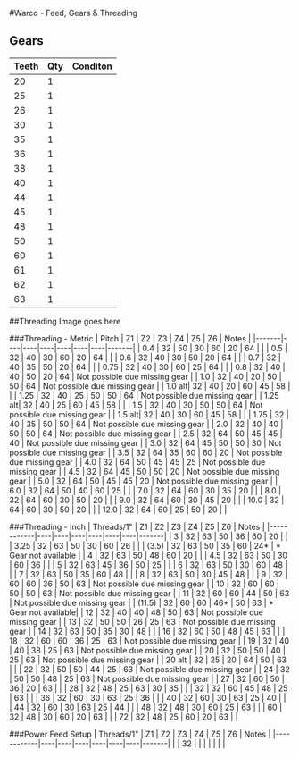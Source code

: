 #Warco - Feed, Gears & Threading

## Gears

| Teeth                              | Qty                | Conditon |
|------------------------------------|--------------------|----------|
| 20                                 | 1                  |          |
| 25                                 | 1                  |          |
| 26                                 | 1                  |          |
| 30                                 | 1                  |          |
| 35                                 | 1                  |          |
| 36                                 | 1                  |          |
| 38                                 | 1                  |          |
| 40                                 | 1                  |          |
| 44                                 | 1                  |          |
| 45                                 | 1                  |          |
| 48                                 | 1                  |          |
| 50                                 | 1                  |          |
| 60                                 | 1                  |          |
| 61                                 | 1                  |          |
| 62                                 | 1                  |          |
| 63                                 | 1                  |          |

##Threading
Image goes here

###Threading - Metric
| Pitch | Z1 | Z2 | Z3 | Z4 | Z5 | Z6 | Notes |
|-------|----|----|----|----|----|----|-------|
| 0.4   | 32 | 50 | 30 | 60 | 20 | 64 |       |
| 0.5   | 32 | 40 | 30 | 60 | 20 | 64 |       |
| 0.6   | 32 | 40 | 30 | 50 | 20 | 64 |       |
| 0.7   | 32 | 40 | 35 | 50 | 20 | 64 |       |
| 0.75  | 32 | 40 | 30 | 60 | 25 | 64 |       |
| 0.8   | 32 | 40 | 40 | 50 | 20 | 64 | Not possible due missing gear |
| 1.0   | 32 | 40 | 20 | 50 | 50 | 64 | Not possible due missing gear |
| 1.0 alt| 32 | 40 | 20 | 60 | 45 | 58 |      |
| 1.25  | 32 | 40 | 25 | 50 | 50 | 64 | Not possible due missing gear |
| 1.25 alt| 32 | 40 | 25 | 60 | 45 | 58 |      |
| 1.5   | 32 | 40 | 30 | 50 | 50 | 64 | Not possible due missing gear |
| 1.5 alt| 32 | 40 | 30 | 60 | 45 | 58 |      |
| 1.75  | 32 | 40 | 35 | 50 | 50 | 64 | Not possible due missing gear |
| 2.0   | 32 | 40 | 40 | 50 | 50 | 64 | Not possible due missing gear |
| 2.5   | 32 | 64 | 50 | 45 | 45 | 40 | Not possible due missing gear |
| 3.0   | 32 | 64 | 45 | 50 | 50 | 30 | Not possible due missing gear |
| 3.5   | 32 | 64 | 35 | 60 | 60 | 20 | Not possible due missing gear |
| 4.0   | 32 | 64 | 50 | 45 | 45 | 25 | Not possible due missing gear |
| 4.5   | 32 | 64 | 45 | 50 | 50 | 20 | Not possible due missing gear |
| 5.0   | 32 | 64 | 50 | 45 | 45 | 20 | Not possible due missing gear |
| 6.0   | 32 | 64 | 50 | 40 | 60 | 25 |       |
| 7.0   | 32 | 64 | 60 | 30 | 35 | 20 |       |
| 8.0   | 32 | 64 | 60 | 30 | 50 | 20 |       |
| 9.0   | 32 | 64 | 60 | 30 | 45 | 20 |       |
| 10.0  | 32 | 64 | 60 | 30 | 50 | 20 |       |
| 12.0  | 32 | 64 | 60 | 25 | 50 | 20 |       |

###Threading - Inch
| Threads/1" | Z1 | Z2 | Z3 | Z4 | Z5 | Z6 | Notes |
|------------|----|----|----|----|----|----|-------|
| 3          | 32 | 63 | 50 | 36 | 60 | 20 |       |
| 3.25       | 32 | 63 | 50 | 30 | 60 | 26 |       |
| (3.5)      | 32 | 63 | 50 | 35 | 60 | 24* | * Gear not available |
| 4          | 32 | 63 | 50 | 48 | 60 | 20 |       |
| 4.5        | 32 | 63 | 50 | 30 | 60 | 36 |       |
| 5          | 32 | 63 | 45 | 36 | 50 | 25 |       |
| 6          | 32 | 63 | 50 | 30 | 60 | 48 |       |
| 7          | 32 | 63 | 50 | 35 | 60 | 48 |       |
| 8          | 32 | 63 | 50 | 30 | 45 | 48 |       |
| 9          | 32 | 60 | 60 | 36 | 50 | 63 | Not possible due missing gear |
| 10         | 32 | 60 | 60 | 50 | 50 | 63 | Not possible due missing gear |
| 11         | 32 | 60 | 60 | 44 | 50 | 63 | Not possible due missing gear |
| (11.5)     | 32 | 60 | 60 | 46* | 50 | 63 | * Gear not available|
| 12         | 32 | 40 | 40 | 48 | 50 | 63 | Not possible due missing gear |
| 13         | 32 | 50 | 50 | 26 | 25 | 63 | Not possible due missing gear |
| 14         | 32 | 63 | 50 | 35 | 30 | 48 |       |
| 16         | 32 | 60 | 50 | 48 | 45 | 63 |       |
| 18         | 32 | 60 | 60 | 36 | 25 | 63 | Not possible due missing gear |
| 19         | 32 | 40 | 40 | 38 | 25 | 63 | Not possible due missing gear |
| 20         | 32 | 50 | 50 | 40 | 25 | 63 | Not possible due missing gear |
| 20 alt     | 32 | 25 | 20 | 64 | 50 | 63 |       |
| 22         | 32 | 50 | 50 | 44 | 25 | 63 | Not possible due missing gear |
| 24         | 32 | 50 | 50 | 48 | 25 | 63 | Not possible due missing gear |
| 27         | 32 | 60 | 50 | 36 | 20 | 63 |       |
| 28         | 32 | 48 | 25 | 63 | 30 | 35 |       |
| 32         | 32 | 60 | 45 | 48 | 25 | 63 |       |
| 36         | 32 | 60 | 30 | 63 | 25 | 36 |       |
| 40         | 32 | 60 | 30 | 63 | 25 | 40 |       |
| 44         | 32 | 60 | 30 | 63 | 25 | 44 |       |
| 48         | 32 | 48 | 30 | 60 | 25 | 63 |       |
| 60         | 32 | 48 | 30 | 60 | 20 | 63 |       |
| 72         | 32 | 48 | 25 | 60 | 20 | 63 |       |

###Power Feed Setup
| Threads/1" | Z1 | Z2 | Z3 | Z4 | Z5 | Z6 | Notes |
|------------|----|----|----|----|----|----|-------|
|            | 32 |    |    |    |    |    |       |
